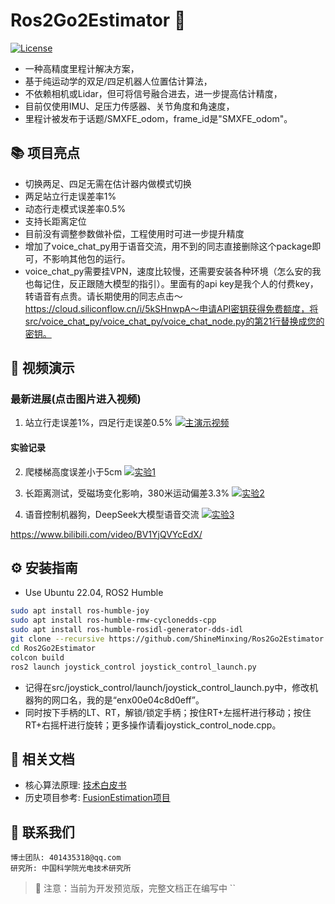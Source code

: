 # Ros2Go2Estimator 🦾
[![License](https://img.shields.io/badge/License-MIT-blue.svg)](LICENSE)

- 一种高精度里程计解决方案，
- 基于纯运动学的双足/四足机器人位置估计算法，
- 不依赖相机或Lidar，但可将信号融合进去，进一步提高估计精度，
- 目前仅使用IMU、足压力传感器、关节角度和角速度，
- 里程计被发布于话题/SMXFE_odom，frame_id是"SMXFE_odom"。

## 📚 项目亮点
- 切换两足、四足无需在估计器内做模式切换
- 两足站立行走误差率1%  
- 动态行走模式误差率0.5%
- 支持长距离定位
- 目前没有调整参数做补偿，工程使用时可进一步提升精度
- 增加了voice_chat_py用于语音交流，用不到的同志直接删除这个package即可，不影响其他包的运行。
- voice_chat_py需要挂VPN，速度比较慢，还需要安装各种环境（怎么安的我也每记住，反正跟随大模型的指引）。里面有的api key是我个人的付费key，转语音有点贵。请长期使用的同志点击～https://cloud.siliconflow.cn/i/5kSHnwpA～申请API密钥获得免费额度，将src/voice_chat_py/voice_chat_py/voice_chat_node.py的第21行替换成您的密钥。

## 🎥 视频演示
### 最新进展(点击图片进入视频)
1. 站立行走误差1%，四足行走误差0.5%
[![主演示视频](https://i1.hdslb.com/bfs/archive/10e501bc7a93c77c1c3f41f163526b630b0afa3f.jpg)](https://www.bilibili.com/video/BV18Q9JYEEdn/)

#### 实验记录
2. 爬楼梯高度误差小于5cm
[![实验1](https://i0.hdslb.com/bfs/archive/c469a3dd37522f6b7dcdbdbb2c135be599eefa7b.jpg)](https://www.bilibili.com/video/BV1VV9ZYZEcH/)

3. 长距离测试，受磁场变化影响，380米运动偏差3.3%
[![实验2](https://i0.hdslb.com/bfs/archive/481731d2db755bbe087f44aeb3f48db29c159ada.jpg)](https://www.bilibili.com/video/BV1BhRAYDEsV/)

4. 语音控制机器狗，DeepSeek大模型语音交流
[![实验3](https://i0.hdslb.com/bfs/archive/6aaac2a8d2726fa2c7d77f20544c9692f9fb752f.jpg)](https://www.bilibili.com/video/BV1YjQVYcEdX/)

https://www.bilibili.com/video/BV1YjQVYcEdX/

## ⚙️ 安装指南

- Use Ubuntu 22.04, ROS2 Humble
```bash
sudo apt install ros-humble-joy
sudo apt install ros-humble-rmw-cyclonedds-cpp
sudo apt install ros-humble-rosidl-generator-dds-idl
git clone --recursive https://github.com/ShineMinxing/Ros2Go2Estimator.git
cd Ros2Go2Estimator
colcon build
ros2 launch joystick_control joystick_control_launch.py
```
- 记得在src/joystick_control/launch/joystick_control_launch.py中，修改机器狗的网口名，我的是“enx00e04c8d0eff”。
- 同时按下手柄的LT、RT，解锁/锁定手柄；按住RT+左摇杆进行移动；按住RT+右摇杆进行旋转；更多操作请看joystick_control_node.cpp。

## 📄 相关文档
- 核心算法原理: [技术白皮书](https://github.com/ShineMinxing/FusionEstimation.git)
- 历史项目参考: [FusionEstimation项目](https://github.com/ShineMinxing/FusionEstimation.git)

## 📧 联系我们
``` 
博士团队: 401435318@qq.com  
研究所: 中国科学院光电技术研究所
```

> 📌 注意：当前为开发预览版，完整文档正在编写中
``